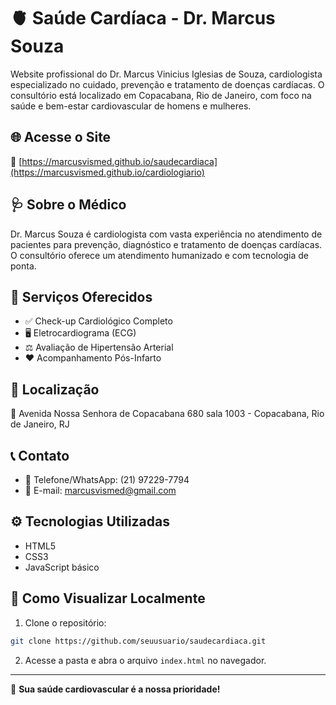# 🫀 Saúde Cardíaca - Dr. Marcus Souza

Website profissional do Dr. Marcus Vinicius Iglesias de Souza, cardiologista especializado no cuidado, prevenção e tratamento de doenças cardíacas. O consultório está localizado em Copacabana, Rio de Janeiro, com foco na saúde e bem-estar cardiovascular de homens e mulheres.

## 🌐 Acesse o Site

🔗 [https://marcusvismed.github.io/saudecardiaca](https://marcusvismed.github.io/cardiologiario)

## 🩺 Sobre o Médico

Dr. Marcus Souza é cardiologista com vasta experiência no atendimento de pacientes para prevenção, diagnóstico e tratamento de doenças cardíacas. O consultório oferece um atendimento humanizado e com tecnologia de ponta.

## 💙 Serviços Oferecidos

- ✅ Check-up Cardiológico Completo
- 🖥️ Eletrocardiograma (ECG)
- ⚖️ Avaliação de Hipertensão Arterial
- ❤️ Acompanhamento Pós-Infarto

## 📍 Localização

📍 Avenida Nossa Senhora de Copacabana 680 sala 1003 - Copacabana, Rio de Janeiro, RJ

## 📞 Contato

- 📱 Telefone/WhatsApp: (21) 97229-7794
- 📧 E-mail: marcusvismed@gmail.com

## ⚙️ Tecnologias Utilizadas

- HTML5
- CSS3
- JavaScript básico

## 🚀 Como Visualizar Localmente

1. Clone o repositório:

```bash
git clone https://github.com/seuusuario/saudecardiaca.git
```

2. Acesse a pasta e abra o arquivo `index.html` no navegador.

---

🫶 **Sua saúde cardiovascular é a nossa prioridade!**
